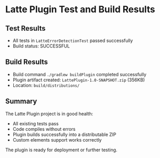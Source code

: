 # Latte Plugin Test and Build Results

## Test Results
- All tests in `LatteErrorDetectionTest` passed successfully
- Build status: SUCCESSFUL

## Build Results
- Build command `./gradlew buildPlugin` completed successfully
- Plugin artifact created: `LattePlugin-1.0-SNAPSHOT.zip` (356KB)
- Location: `build/distributions/`

## Summary
The Latte Plugin project is in good health:
- All existing tests pass
- Code compiles without errors
- Plugin builds successfully into a distributable ZIP
- Custom elements support works correctly

The plugin is ready for deployment or further testing.